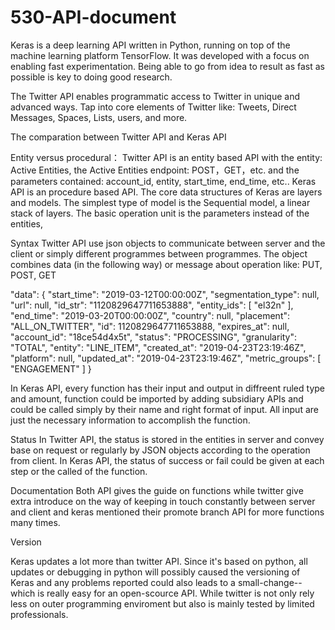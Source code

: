 # 530-API-document

Keras is a deep learning API written in Python, running on top of the machine learning platform TensorFlow. It was developed with a focus on enabling fast experimentation. Being able to go from idea to result as fast as possible is key to doing good research.

The Twitter API enables programmatic access to Twitter in unique and advanced ways. Tap into core elements of Twitter like: Tweets, Direct Messages, Spaces, Lists, users, and more.

The comparation between Twitter API and Keras API

Entity versus procedural：
Twitter API is an entity based API with the entity: Active Entities, the Active Entities endpoint: POST，GET，etc.
and the parameters contained: account_id, entity, start_time, end_time, etc..
Keras API is an procedure based API. The core data structures of Keras are layers and models. The simplest type of
model is the Sequential model, a linear stack of layers. The basic operation unit is the parameters instead of the 
entities,

Syntax
Twitter API use json objects to communicate between server and the client or simply different programmes between 
programmes. The object combines data (in the following way) or message about operation like: PUT, POST, GET

"data": {
    "start_time": "2019-03-12T00:00:00Z",
    "segmentation_type": null,
    "url": null,
    "id_str": "1120829647711653888",
    "entity_ids": [
      "el32n"
    ],
    "end_time": "2019-03-20T00:00:00Z",
    "country": null,
    "placement": "ALL_ON_TWITTER",
    "id": 1120829647711653888,
    "expires_at": null,
    "account_id": "18ce54d4x5t",
    "status": "PROCESSING",
    "granularity": "TOTAL",
    "entity": "LINE_ITEM",
    "created_at": "2019-04-23T23:19:46Z",
    "platform": null,
    "updated_at": "2019-04-23T23:19:46Z",
    "metric_groups": [
      "ENGAGEMENT"
    ]
  }
  
  In Keras API, every function has their input and output in diffreent ruled type and amount, function could be imported
  by adding subsidiary APIs and could be called simply by their name and right format of input. All input are just the 
  necessary information to accomplish the function.
  
  Status
  In Twitter API, the status is stored in the entities in server and convey base on request or regularly by JSON objects
  according to the operation from client.
  In Keras API, the status of success or fail could be given at each step or the called of the function.
  
  Documentation
  Both API gives the guide on functions while twitter give extra introduce on the way of keeping in touch constantly between
  server and client and keras mentioned their promote branch API for more functions many times.
  
  Version
  
  Keras updates a lot more than twitter API. Since it's based on python, all updates or debugging in python will possibly caused the
  versioning of Keras and any problems reported could also leads to a small-change--which is really easy for an open-scource API. 
  While twitter is not only rely less on outer programming enviroment but also is mainly tested by limited professionals.
